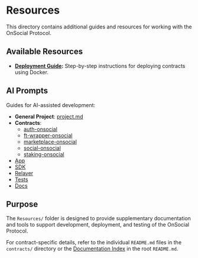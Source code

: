 # Resources

This directory contains additional guides and resources for working with the OnSocial Protocol.

## Available Resources

- **[Deployment Guide](deployment-guide.md):** Step-by-step instructions for deploying contracts using Docker.
## AI Prompts
Guides for AI-assisted development:
- **General Project**: [project.md](prompts/project.md)
- **Contracts**:
  - [auth-onsocial](prompts/contracts/auth-onsocial.md)
  - [ft-wrapper-onsocial](prompts/contracts/ft-wrapper-onsocial.md)
  - [marketplace-onsocial](prompts/contracts/marketplace-onsocial.md)
  - [social-onsocial](prompts/contracts/social-onsocial.md)
  - [staking-onsocial](prompts/contracts/staking-onsocial.md)
- [App](prompts/app.md)
- [SDK](prompts/sdk.md)
- [Relayer](prompts/relayer.md)
- [Tests](prompts/tests.md)
- [Docs](prompts/docs.md)

## Purpose

The `Resources/` folder is designed to provide supplementary documentation and tools to support development, deployment, and testing of the OnSocial Protocol.

For contract-specific details, refer to the individual `README.md` files in the `contracts/` directory or the [Documentation Index](../README.md#documentation-index) in the root `README.md`.
